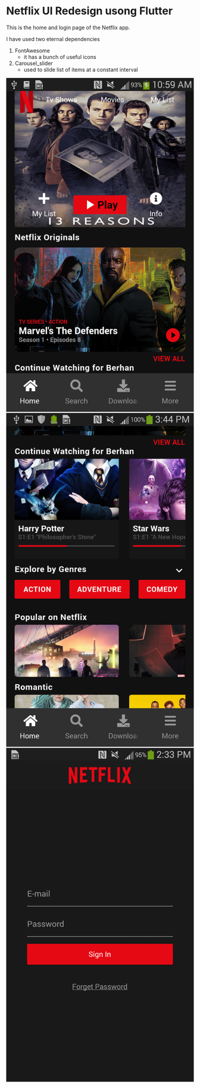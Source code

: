 # Netflix UI Redesign usong Flutter

This is the home and login page of the Netflix app.

I have used two eternal dependencies

1. FontAwesome
   - it has a bunch of useful icons
2. Carousel_slider
   - used to slide list of items at a constant interval

![Home Page](./git_images/home1.png)
![Home Page](./git_images/home2.png)
![Login Page](./git_images/login.png)
